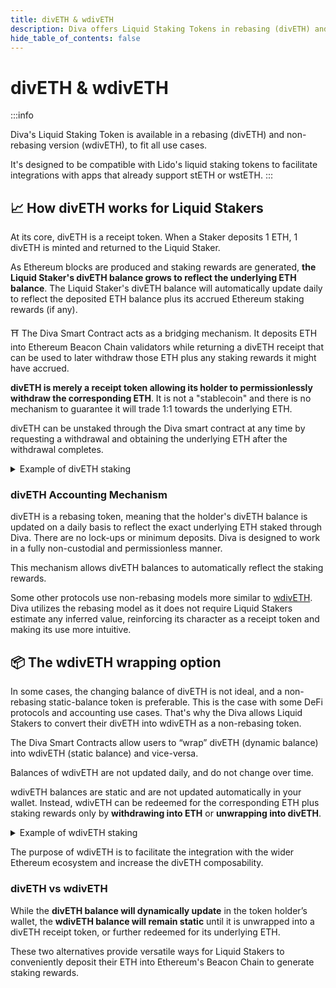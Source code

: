 ```yaml
---
title: divETH & wdivETH
description: Diva offers Liquid Staking Tokens in rebasing (divETH) and non-rebasing (wdivETH) flavors.
hide_table_of_contents: false
---
```


# divETH & wdivETH

:::info

Diva's Liquid Staking Token is available in a rebasing (divETH) and non-rebasing version (wdivETH), to fit all use cases.

It's designed to be compatible with Lido's liquid staking tokens to facilitate integrations with apps that already support stETH or wstETH.
:::



## 📈 How divETH works for Liquid Stakers

At its core, divETH is a receipt token. When a Staker deposits 1 ETH, 1 divETH is minted and returned to the Liquid Staker.

As Ethereum blocks are produced and staking rewards are generated, **the Liquid Staker's divETH balance grows to reflect the underlying ETH balance**. The Liquid Staker's divETH balance will automatically update daily to reflect the deposited ETH balance plus its accrued Ethereum staking rewards (if any).

⛩️ The Diva Smart Contract acts as a bridging mechanism. It deposits ETH into Ethereum Beacon Chain validators while returning a divETH receipt that can be used to later withdraw those ETH plus any staking rewards it might have accrued.

**divETH is merely a receipt token allowing its holder to permissionlessly withdraw the corresponding ETH**. It is not a "stablecoin" and there is no mechanism to guarantee it will trade 1:1 towards the underlying ETH.

divETH can be unstaked through the Diva smart contract at any time by requesting a withdrawal and obtaining the underlying ETH after the withdrawal completes.

<details>
  <summary>Example of divETH staking</summary>
  <div>
    <ul>
        <li>A Staker deposits 1 ETH into the Diva Smart Contract and obtains 1 divETH in their wallet.</li>
        <li>1 year later, the staking rewards have been 5% and the Staker sees 1.05 divETH in their wallet.</li>
        <li>2 years later, it accrues 5% more, so those 1.05 divETH further become 1.1025 divETH.</li>
        <li>The Staker decides to withdraw (un-stake) the 1.1025 divETH with the Diva Smart Contract and obtains 1.1025 ETH in return.</li>
    </ul>
  </div>
</details>


### divETH Accounting Mechanism

divETH is a rebasing token, meaning that the holder's divETH balance is updated on a daily basis to reflect the exact underlying ETH staked through Diva. There are no lock-ups or minimum deposits. Diva is designed to work in a fully non-custodial and permissionless manner.

This mechanism allows divETH balances to automatically reflect the staking rewards.

Some other protocols use non-rebasing models more similar to [wdivETH](#the-wdiveth-wrapping-option). Diva utilizes the rebasing model as it does not require Liquid Stakers estimate any inferred value, reinforcing its character as a receipt token and making its use more intuitive.

## 📦 The wdivETH wrapping option

In some cases, the changing balance of divETH is not ideal, and a non-rebasing static-balance token is preferable. This is the case with some DeFi protocols and accounting use cases. That's why the Diva allows Liquid Stakers to convert their divETH into wdivETH as a non-rebasing token.

The Diva Smart Contracts allow users to “wrap” divETH (dynamic balance) into wdivETH (static balance) and vice-versa.

Balances of wdivETH are not updated daily, and do not change over time.

wdivETH balances are static and are not updated automatically in your wallet. Instead, wdivETH can be redeemed for the corresponding ETH plus staking rewards only by **withdrawing into ETH** or **unwrapping into divETH**.

<details>
  <summary>Example of wdivETH staking</summary>
  <div>
    <ul>
        <li>A Staker deposits 1 ETH into the Diva Smart Contract and obtains 1 divETH in their wallet.</li>
        <li>The Staker wraps 1 divETH to obtain 1 wdivETH. (This exchange rate is not fixed 1:1).</li>
        <li>1 year later, the staking rewards have been 5%. The Staker still has 1 wdivETH, but it is now worth 1.05 ETH, as the underlying ETH increased from the staking rewards.</li>
        <li>2 years later, the Staker still has 1 wdivETH but it's now worth 1.1025 ETH.</li>
        <li>The Staker decides to unwrap the 1 wdivETH, and obtains 1.1025 divETH.</li>
        <li>The 1.1025 divETH is withdrawn (un-staked) with the Diva Smart Contract and becomes 1.1025 ETH.</li>
    </ul>
  </div>
</details>

The purpose of wdivETH is to facilitate the integration with the wider Ethereum ecosystem and increase the divETH composability.

### divETH vs wdivETH

While the **divETH balance will dynamically update** in the token holder’s wallet, the **wdivETH balance will remain static** until it is unwrapped into a divETH receipt token, or further redeemed for its underlying ETH.

These two alternatives provide versatile ways for Liquid Stakers to conveniently deposit their ETH into Ethereum's Beacon Chain to generate staking rewards.
